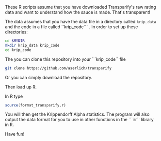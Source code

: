 These R scripts assume that you have downloaded Transparify's raw rating data and want to understand how the sauce is made. That's transparent!

The data assumes that you have the data file in a directory called ```krip_data``` and the code in a file called ``krip_code``` . In order to set up these directories:
```bash
cd $MYDIR
mkdir krip_data krip_code
cd krip_code
```

The you can clone this repository into your ```krip_code`` file
```bash
git clone https://github.com/aserlich/transparify
```

Or you can simply download the repository.

Then load up R.

In R type
```R
source(format_transparify.r)
```
You will then get the Krippendorff Alpha statistics. The program will also output the data format for you to use in other functions in the ```irr`` library in R.

Have fun!
